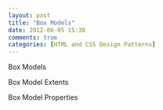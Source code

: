 ```yaml
---
layout: post
title: "Box Models"
date: 2012-06-05 15:30
comments: true
categories: [HTML and CSS Design Patterns]
---
```


Box Models  

Box Model Extents  

Box Model Properties  